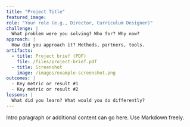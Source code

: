 ```yaml
---
title: "Project Title"
featured_image: 
role: "Your role (e.g., Director, Curriculum Designer)"
challenge: |
  What problem were you solving? Who for? Why now?
approach: |
  How did you approach it? Methods, partners, tools.
artifacts:
  - title: Project brief (PDF)
    file: /files/project-brief.pdf
  - title: Screenshot
    image: /images/example-screenshot.png
outcomes: |
  - Key metric or result #1
  - Key metric or result #2
lessons: |
  What did you learn? What would you do differently?
---
```


Intro paragraph or additional content can go here. Use Markdown freely.
